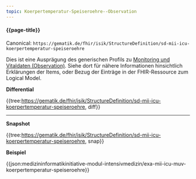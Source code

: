 ```yaml
---
topic: Koerpertemperatur-Speiseroehre--Observation
---
```

#### {{page-title}}

Canonical: 
```https://gematik.de/fhir/isik/StructureDefinition/sd-mii-icu-koerpertemperatur-speiseroehre```
<br> 

Dies ist eine Ausprägung des generischen Profils zu [Monitoring und Vitaldaten (Observation)](https://www.medizininformatik-initiative.de/fhir/ext/modul-icu/StructureDefinition/monitoring-und-vitaldaten). Siehe dort für nähere Informationen hinsichtlich Erklärungen der Items, oder Bezug der Einträge in der FHIR-Ressource zum Logical Model. 

**Differential**

{{tree:https://gematik.de/fhir/isik/StructureDefinition/sd-mii-icu-koerpertemperatur-speiseroehre, diff}}

---

**Snapshot**

{{tree:https://gematik.de/fhir/isik/StructureDefinition/sd-mii-icu-koerpertemperatur-speiseroehre, snap}}

**Beispiel**

{{json:medizininformatikinitiative-modul-intensivmedizin/exa-mii-icu-muv-koerpertemperatur-speiseroehre}}